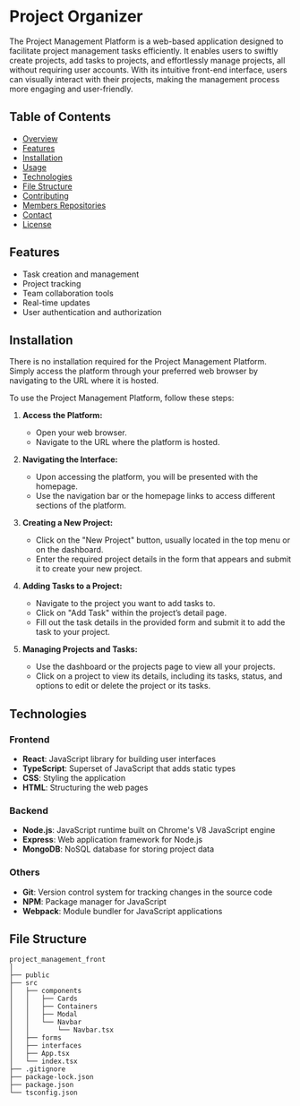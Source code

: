 # Project Organizer

The Project Management Platform is a web-based application designed to facilitate project management tasks efficiently. It enables users to swiftly create projects, add tasks to projects, and effortlessly manage projects, all without requiring user accounts. With its intuitive front-end interface, users can visually interact with their projects, making the management process more engaging and user-friendly.

## Table of Contents

- [Overview](#overview)
- [Features](#features)
- [Installation](#installation)
- [Usage](#usage)
- [Technologies](#technologies)
- [File Structure](#file-structure)
- [Contributing](#contributing)
- [Members Repositories](#members-repositories)
- [Contact](#contact)
- [License](#license)



## Features
- Task creation and management
- Project tracking
- Team collaboration tools
- Real-time updates
- User authentication and authorization

## Installation
There is no installation required for the Project Management Platform. Simply access the platform through your preferred web browser by navigating to the URL where it is hosted.

To use the Project Management Platform, follow these steps:

1. **Access the Platform:**
   - Open your web browser.
   - Navigate to the URL where the platform is hosted.

2. **Navigating the Interface:**
   - Upon accessing the platform, you will be presented with the homepage.
   - Use the navigation bar or the homepage links to access different sections of the platform.

3. **Creating a New Project:**
   - Click on the "New Project" button, usually located in the top menu or on the dashboard.
   - Enter the required project details in the form that appears and submit it to create your new project.

4. **Adding Tasks to a Project:**
   - Navigate to the project you want to add tasks to.
   - Click on "Add Task" within the project’s detail page.
   - Fill out the task details in the provided form and submit it to add the task to your project.

5. **Managing Projects and Tasks:**
   - Use the dashboard or the projects page to view all your projects.
   - Click on a project to view its details, including its tasks, status, and options to edit or delete the project or its tasks.

## Technologies
### Frontend
- **React**: JavaScript library for building user interfaces
- **TypeScript**: Superset of JavaScript that adds static types
- **CSS**: Styling the application
- **HTML**: Structuring the web pages

### Backend
- **Node.js**: JavaScript runtime built on Chrome's V8 JavaScript engine
- **Express**: Web application framework for Node.js
- **MongoDB**: NoSQL database for storing project data

### Others
- **Git**: Version control system for tracking changes in the source code
- **NPM**: Package manager for JavaScript
- **Webpack**: Module bundler for JavaScript applications

## File Structure
```plaintext
project_management_front
│
├── public
├── src
│   ├── components
│   │   ├── Cards
│   │   ├── Containers
│   │   ├── Modal
│   │   └── Navbar
│   │       └── Navbar.tsx
│   ├── forms
│   ├── interfaces
│   ├── App.tsx
│   └── index.tsx
├── .gitignore
├── package-lock.json
├── package.json
└── tsconfig.json
